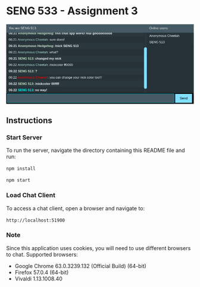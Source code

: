 # SENG 533 - Assignment 3

![Screenshot](screenshot.png)

## Instructions

### Start Server

To run the server, navigate the directory containing this README file and run:

`npm install`

`npm start`

### Load Chat Client

To access a chat client, open a browser and navigate to:

`http://localhost:51900`

### Note

Since this application uses cookies, you will need to use different browsers to chat. Supported browsers:

- Google Chrome 63.0.3239.132 (Official Build) (64-bit)
- Firefox 57.0.4 (64-bit)
- Vivaldi 1.13.1008.40
